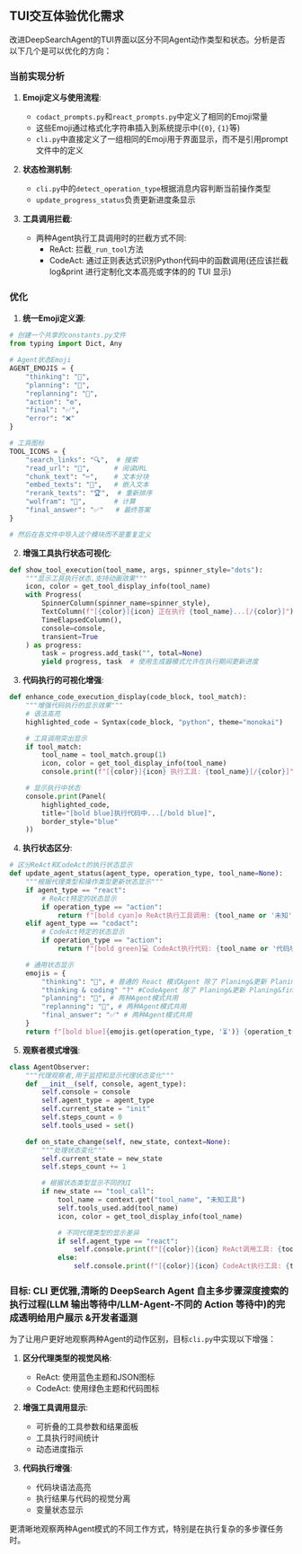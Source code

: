 ## TUI交互体验优化需求

改进DeepSearchAgent的TUI界面以区分不同Agent动作类型和状态。分析是否以下几个是可以优化的方向：

### 当前实现分析

1. **Emoji定义与使用流程**:
   - `codact_prompts.py`和`react_prompts.py`中定义了相同的Emoji常量
   - 这些Emoji通过格式化字符串插入到系统提示中(`{0}`, `{1}`等)
   - `cli.py`中直接定义了一组相同的Emoji用于界面显示，而不是引用prompt文件中的定义

2. **状态检测机制**:
   - `cli.py`中的`detect_operation_type`根据消息内容判断当前操作类型
   - `update_progress_status`负责更新进度条显示

3. **工具调用拦截**:
   - 两种Agent执行工具调用时的拦截方式不同:
     - ReAct: 拦截`_run_tool`方法
     - CodeAct: 通过正则表达式识别Python代码中的函数调用(还应该拦截 log&print 进行定制化文本高亮或字体的的 TUI 显示)

### 优化

1. **统一Emoji定义源**:
```python
# 创建一个共享的constants.py文件
from typing import Dict, Any

# Agent状态Emoji
AGENT_EMOJIS = {
    "thinking": "🤔",
    "planning": "📝",
    "replanning": "🔄",
    "action": "⚙️",
    "final": "✅",
    "error": "❌"
}

# 工具图标
TOOL_ICONS = {
    "search_links": "🔍",  # 搜索
    "read_url": "📄",      # 阅读URL
    "chunk_text": "✂️",    # 文本分块
    "embed_texts": "🧩",   # 嵌入文本
    "rerank_texts": "🏆",  # 重新排序
    "wolfram": "🧮",       # 计算
    "final_answer": "✅"   # 最终答案
}

# 然后在各文件中导入这个模块而不是重复定义
```

2. **增强工具执行状态可视化**:
```python
def show_tool_execution(tool_name, args, spinner_style="dots"):
    """显示工具执行状态,支持动画效果"""
    icon, color = get_tool_display_info(tool_name)
    with Progress(
        SpinnerColumn(spinner_name=spinner_style),
        TextColumn(f"[{color}]{icon} 正在执行 {tool_name}...[/{color}]"),
        TimeElapsedColumn(),
        console=console,
        transient=True
    ) as progress:
        task = progress.add_task("", total=None)
        yield progress, task  # 使用生成器模式允许在执行期间更新进度
```

3. **代码执行的可视化增强**:
```python
def enhance_code_execution_display(code_block, tool_match):
    """增强代码执行的显示效果"""
    # 语法高亮
    highlighted_code = Syntax(code_block, "python", theme="monokai")

    # 工具调用突出显示
    if tool_match:
        tool_name = tool_match.group(1)
        icon, color = get_tool_display_info(tool_name)
        console.print(f"[{color}]{icon} 执行工具: {tool_name}[/{color}]")

    # 显示执行中状态
    console.print(Panel(
        highlighted_code,
        title="[bold blue]执行代码中...[/bold blue]",
        border_style="blue"
    ))
```

4. **执行状态区分**:
```python
# 区分ReAct和CodeAct的执行状态显示
def update_agent_status(agent_type, operation_type, tool_name=None):
    """根据代理类型和操作类型更新状态显示"""
    if agent_type == "react":
        # ReAct特定的状态显示
        if operation_type == "action":
            return f"[bold cyan]⚙️ ReAct执行工具调用: {tool_name or '未知'}[/bold cyan]"
    elif agent_type == "codact":
        # CodeAct特定的状态显示
        if operation_type == "action":
            return f"[bold green]💻 CodeAct执行代码: {tool_name or '代码块'}[/bold green]"

    # 通用状态显示
    emojis = {
        "thinking": "🤔", # 普通的 React 模式Agent 除了 Planing&更新 Planing 以及final answer 时都是 thinking
        "thinking & coding" "?" #CodeAgent 除了 Planing&更新 Planing&final answer 时都是 thinking & coding 需要设计
        "planning": "📝", # 两种Agent模式共用
        "replanning": "🔄", # 两种Agent模式共用
        "final_answer": "✅" # 两种Agent模式共用
    }
    return f"[bold blue]{emojis.get(operation_type, '⏳')} {operation_type.capitalize()}[/bold blue]"
```

5. **观察者模式增强**:
```python
class AgentObserver:
    """代理观察者,用于监控和显示代理状态变化"""
    def __init__(self, console, agent_type):
        self.console = console
        self.agent_type = agent_type
        self.current_state = "init"
        self.steps_count = 0
        self.tools_used = set()

    def on_state_change(self, new_state, context=None):
        """处理状态变化"""
        self.current_state = new_state
        self.steps_count += 1

        # 根据状态类型显示不同的UI
        if new_state == "tool_call":
            tool_name = context.get("tool_name", "未知工具")
            self.tools_used.add(tool_name)
            icon, color = get_tool_display_info(tool_name)

            # 不同代理类型的显示差异
            if self.agent_type == "react":
                self.console.print(f"[{color}]{icon} ReAct调用工具: {tool_name}[/{color}]")
            else:
                self.console.print(f"[{color}]{icon} CodeAct执行工具: {tool_name}[/{color}]")
```

### 目标: CLI 更优雅,清晰的 DeepSearch Agent 自主多步骤深度搜索的执行过程(LLM 输出等待中/LLM-Agent-不同的 Action 等待中)的完成透明给用户展示 &开发者遥测

为了让用户更好地观察两种Agent的动作区别，目标`cli.py`中实现以下增强：

1. **区分代理类型的视觉风格**:
   - ReAct: 使用蓝色主题和JSON图标
   - CodeAct: 使用绿色主题和代码图标

2. **增强工具调用显示**:
   - 可折叠的工具参数和结果面板
   - 工具执行时间统计
   - 动态进度指示

3. **代码执行增强**:
   - 代码块语法高亮
   - 执行结果与代码的视觉分离
   - 变量状态显示

更清晰地观察两种Agent模式的不同工作方式，特别是在执行复杂的多步骤任务时。
